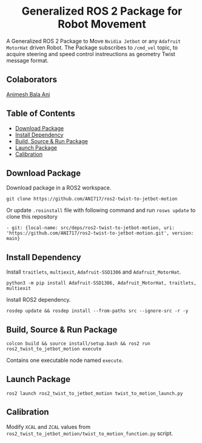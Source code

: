<p align="center">
  <h1 align="center">Generalized ROS 2 Package for Robot Movement</h1>
</p>

A Generalized ROS 2 Package to Move `Nvidia Jetbot` or any `Adafruit MotorHat` driven Robot. The Package subscribes to `/cmd_vel` topic, to acquire steering and speed control instreuctions as geometry Twist message format.

## Colaborators
[Animesh Bala Ani](https://www.linkedin.com/in/ani717/)

## Table of Contents 
* [Download Package](#download) <br/>
* [Install Dependency](#install) <br/>
* [Build, Source & Run Package](#run) <br/>
* [Launch Package](#launch) <br/>
* [Calibration](#calibration) <br/>

## Download Package <a name="download"></a>
Download package in a ROS2 workspace.
```
git clone https://github.com/ANI717/ros2-twist-to-jetbot-motion
```
Or update `.rosinstall` file with following command and run `rosws update` to clone this repository
```
- git: {local-name: src/deps/ros2-twist-to-jetbot-motion, uri: 'https://github.com/ANI717/ros2-twist-to-jetbot-motion.git', version: main}
```

## Install Dependency <a name="install"></a>
Install `traitlets`, `multiexit`, `Adafruit-SSD1306` and `Adafruit_MotorHat`.
```
python3 -m pip install Adafruit-SSD1306, Adafruit_MotorHat, traitlets, multiexit
```
Install ROS2 dependency.
```
rosdep update && rosdep install --from-paths src --ignore-src -r -y
```

## Build, Source & Run Package <a name="run"></a>
```
colcon build && source install/setup.bash && ros2 run ros2_twist_to_jetbot_motion execute
```
Contains one executable node named `execute`.

## Launch Package <a name="launch"></a>
```
ros2 launch ros2_twist_to_jetbot_motion twist_to_motion_launch.py
```

## Calibration <a name="calibration"></a>
Modify `XCAL` and `ZCAL` values from `ros2_twist_to_jetbot_motion/twist_to_motion_function.py` script.
